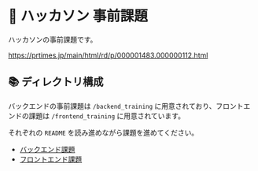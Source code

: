# 📝 ハッカソン 事前課題
ハッカソンの事前課題です。

https://prtimes.jp/main/html/rd/p/000001483.000000112.html

## 📚 ディレクトリ構成 
バックエンドの事前課題は `/backend_training` に用意されており、フロントエンドの課題は `/frontend_training` に用意されています。

それぞれの `README` を読み進めながら課題を進めてください。

- [バックエンド課題](https://github.com/PRTIMES/student-hackathon-training/tree/main/backend_training)
- [フロントエンド課題](https://github.com/PRTIMES/student-hackathon-training/tree/main/frontend_training)
